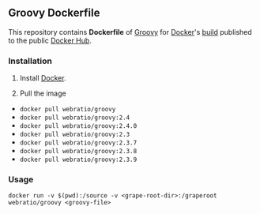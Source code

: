 ## Groovy Dockerfile

This repository contains **Dockerfile** of [Groovy](http://groovy.codehaus.org/) for [Docker](https://www.docker.com/)'s [build](https://registry.hub.docker.com/u/webratio/groovy/) published to the public [Docker Hub](https://hub.docker.com/).

### Installation

1. Install [Docker](https://www.docker.com/).

2. Pull the image 
  * `docker pull webratio/groovy`
  * `docker pull webratio/groovy:2.4`
  * `docker pull webratio/groovy:2.4.0`
  * `docker pull webratio/groovy:2.3`
  * `docker pull webratio/groovy:2.3.7`
  * `docker pull webratio/groovy:2.3.8`
  * `docker pull webratio/groovy:2.3.9`
  
### Usage

    docker run -v $(pwd):/source -v <grape-root-dir>:/graperoot webratio/groovy <groovy-file> 

